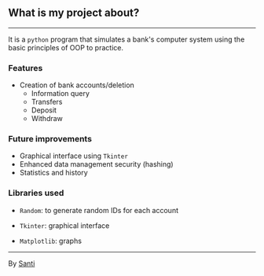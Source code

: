 ## What is my project about?
---
It is a `python` program that simulates a bank's computer system using the basic principles of OOP to practice.

### Features
- Creation of bank accounts/deletion
	- Information query
	- Transfers
	- Deposit
	- Withdraw

### Future improvements
- Graphical interface using `Tkinter`
- Enhanced data management security (hashing)
- Statistics and history

### Libraries used
- `Random`: to generate random IDs for each account

- `Tkinter`: graphical interface
- `Matplotlib`: graphs

---
By [Santi](https://github.com/saantii-17/)